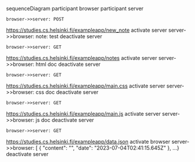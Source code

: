 sequenceDiagram
    participant browser
    participant server

    browser->>server: POST
https://studies.cs.helsinki.fi/exampleapp/new_note
    activate server
    server->>browser: note: test
    deactivate server

    browser->>server: GET
https://studies.cs.helsinki.fi/exampleapp/notes
    activate server
    server->>browser: html doc
    deactivate server

    browser->>server: GET
https://studies.cs.helsinki.fi/exampleapp/main.css
    activate server
    server->>browser: css doc
    deactivate server

    browser->>server: GET
https://studies.cs.helsinki.fi/exampleapp/main.js
    activate server
    server->>browser: js doc
    deactivate server

    browser->>server: GET
https://studies.cs.helsinki.fi/exampleapp/data.json
    activate browser
    server->>browser: [
    {
        "content": "",
        "date": "2023-07-04T02:41:15.645Z"
    }, ...}
    deactivate server
    